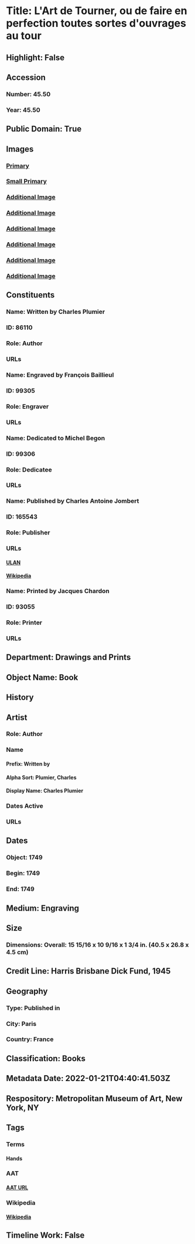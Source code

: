 # Title: L'Art de Tourner, ou de faire en perfection toutes sortes d'ouvrages au tour
## Highlight: False
## Accession
### Number: 45.50
### Year: 45.50
## Public Domain: True
## Images
### [Primary](https://images.metmuseum.org/CRDImages/dp/original/SC-16600-06.jpg)
### [Small Primary](https://images.metmuseum.org/CRDImages/dp/web-large/SC-16600-06.jpg)
### [Additional Image](https://images.metmuseum.org/CRDImages/dp/original/SC-16600-02.jpg)
### [Additional Image](https://images.metmuseum.org/CRDImages/dp/original/SC-16600-01.jpg)
### [Additional Image](https://images.metmuseum.org/CRDImages/dp/original/SC-16600-03.jpg)
### [Additional Image](https://images.metmuseum.org/CRDImages/dp/original/SC-16600-04.jpg)
### [Additional Image](https://images.metmuseum.org/CRDImages/dp/original/SC-16600-05.jpg)
### [Additional Image](https://images.metmuseum.org/CRDImages/dp/original/267800(2).jpg)
## Constituents
### Name: Written by Charles Plumier
### ID: 86110
### Role: Author
### URLs
### Name: Engraved by François Baillieul
### ID: 99305
### Role: Engraver
### URLs
### Name: Dedicated to Michel Begon
### ID: 99306
### Role: Dedicatee
### URLs
### Name: Published by Charles Antoine Jombert
### ID: 165543
### Role: Publisher
### URLs
#### [ULAN](http://vocab.getty.edu/page/ulan/500104256)
#### [Wikipedia](https://www.wikidata.org/wiki/Q3666315)
### Name: Printed by Jacques Chardon
### ID: 93055
### Role: Printer
### URLs
## Department: Drawings and Prints
## Object Name: Book
## History
## Artist
### Role: Author
### Name
#### Prefix: Written by
#### Alpha Sort: Plumier, Charles
#### Display Name: Charles Plumier
### Dates Active
### URLs
## Dates
### Object: 1749
### Begin: 1749
### End: 1749
## Medium: Engraving
## Size
### Dimensions: Overall: 15 15/16 x 10 9/16 x 1 3/4 in. (40.5 x 26.8 x 4.5 cm)
## Credit Line: Harris Brisbane Dick Fund, 1945
## Geography
### Type: Published in
### City: Paris
### Country: France
## Classification: Books
## Metadata Date: 2022-01-21T04:40:41.503Z
## Respository: Metropolitan Museum of Art, New York, NY
## Tags
### Terms
#### Hands
### AAT
#### [AAT URL](http://vocab.getty.edu/page/aat/300310193)
### Wikipedia
#### [Wikipedia]()
## Timeline Work: False